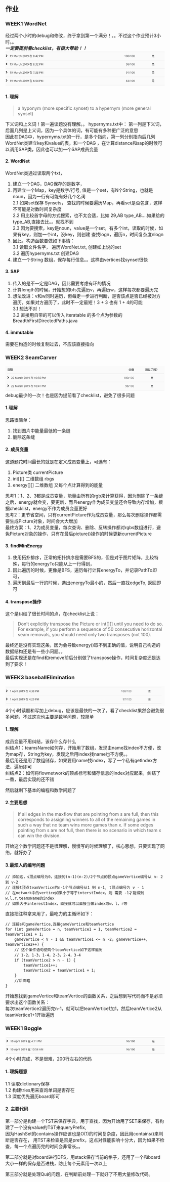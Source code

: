 ## 作业

### WEEK1 WordNet
经过两个小时的debug和修改，终于拿到第一个满分！。。不过这个作业预计3小时。。  
***一定要提前看checklist，有很大帮助！！***  
![image](https://github.com/CoderOrigin/Algorithm-Keep-Learning/blob/master/CourseraPricetonAlgorithm/Images/Part2Week1.png)
#### 1. 理解
>a hyponym (more specific synset) to a hypernym (more general synset)  

下义词和上义词！第一遍读题没有理解。。
hypernyms.txt中： 第一列是下义词，后面几列是上义词，因为一个具体的词，有可能有多种更广泛的意思  
因此在DAG中，hypernyms.txt的一行，是多个指向，第一列分别指向后几列  
WordNet类建立key和value的表，和一个DAG ，在计算distance和sap的时候可以调用SAP类，因此也可以加一个SAP成员变量  

#### 2. WordNet
WordNet类通过读取两个txt， 
1. 建立一个DAG，DAG保存的是数字， 
2. 再建立一个Map，key是数字/行号, 值是一个set，有N个String，也就是noun，因为一行有可能有好几个名词  
2.1 如果set保存 Synsets， 查找的时候要遍历Map，再看set是否包含，这样不可能是对数时间复杂度  
2.2 用比较首字母的方式搜索，也不太合适，比如 29,AB type_AB....如果给的type_AB,直接去比。。就找不到  
2.3 因为要搜索，key是noun，value是一个set，有多个int，读取的时候，如果有key，则加一个int，没key，则创建 查找logn，遍历n，时间复杂度nlogn  
3. 因此，构造函数要做如下事情：  
3.1 读取文件名字， 遍历WordNet.txt, 创建如上说的set  
3.2 遍历hypernyms.txt 创建DAG  
4. 建立一个String 数组，保存每行信息。。这样由vertices找synset很快  

#### 3. SAP
1. 传入的是不一定是DAG，因此需要考虑有环的情况  
2. 计算length的时候，开始想的bfs先遍历v，再遍历w，这样每次都要遍历完  
3. 想法改进：v和w同时遍历，但每走一步进行判断，是否该点是否已经被对方遍历，如果对方遍历了，此时不一定最短！3 + 3 也有 1 + 4的可能  
3.1 想法不对！  
3.2 直接用自带的可以传入 iteratable<T> 的多个点为参数的 BreadthFirstDirectedPaths.java  

#### 4. immutable
需要在构造的时候复制过去，不应该直接指向


### WEEK2 SeamCarver
![image](https://github.com/CoderOrigin/Algorithm-Keep-Learning/blob/master/CourseraPricetonAlgorithm/Images/Part2Week2.png)  
debug最少的一次！也是因为提前看了checklist，避免了很多问题  

####  1.理解
思路很简单：  
1. 找到图片中能量最低的一条缝  
2. 删除这条缝  

#### 2. 成员变量  
这道题花时间最长的就是在定义成员变量上，可选有： 
1. Picture类 currentPicture  
2. int\[]\[] 二维数组 rbgs  
3. energy\[]\[] 二维数组 又每个点计算得到的能量  

思考1：1、2、3都是成员变量，能量由所有的rgb来计算获得，因为删除了一条缝之后，energy就会变，要更新，而且energy作为成员变量还会导致内存增加，根据checklist，energy不作为成员变量更好  
思考2：更节省空间，只有currentPicture作为成员变量，那么每次删除操作都需要生成Picture对象，时间会大大增加  
最终方案：1、2为成员变量，每次查询、删除、反转操作都对rgbs数组进行，避免Picture对象的操作，只有在最后picture()操作的时候更新currentPicture  

#### 3. findMinEnergy

1. 使用拓扑排序，正常的拓扑排序是需要BFS的，但是对于图片矩阵，比较特殊，每行的energyTo只能从上一行得到， 
2. 因此遍历的时候，更像是BFS，遍历每行计算energyTo，并记录PathTo即可， 
3. 遍历到最后一行的时候，选出energyTo最小的，然后一直找edgeTo, 返回即可  

#### 4. transpose操作
这个是纠结了很长时间的点，在checklist上说：  
>Don’t explicitly transpose the Picture or int[][] until you need to do so. For example, if you perform a sequence of 50 consecutive horizontal seam removals, you should need only two transposes (not 100).   

最终还是没有实现这条，因为会导致energy()取不到正确的值，说明自己构造的数据结构还是有一些小问题。。  
最后实现还是在find和remove前后分别做了transpose操作，时间复杂度还是达到了要求！  

### WEEK3 baseballElimination
![image](https://github.com/CoderOrigin/Algorithm-Keep-Learning/blob/master/CourseraPricetonAlgorithm/Images/Part2Week3.png)  
4个小时读题和写加上debug，应该是最快的一次了，看了checklist果然会避免很多问题，不过这次也主要是数学问题，较简单  
#### 1. 理解
成员变量不用纠结，该存什么存什么  
纠结点1：teamsName如何存，开始用了数组，发现由name找index不方便，改为map存，String为key，发现之后用index找name也不方便。。  
最后用还是用了数组储存，如果要用name找index，写了一个私有getIndex方法，遍历即可  
纠结点2：如何将flownetwork的顶点标号和储存信息的index对应起来，纠结了一番，最后实现的还不错

然后就剩下基本的编程和数学问题了

#### 2.主要思想
> If all edges in the maxflow that are pointing from s are full, then this corresponds to assigning winners to all of the remaining games in such a way that no team wins more games than x. If some edges pointing from s are not full, then there is no scenario in which team x can win the division.   

开始这个数学问题还不是很理解，慢慢写的时候理解了，核心思想，只要实现了网络，就好办了

#### 3.最烦人的编号问题
```
// 添加边，s顶点编号为0，连接的(n-1)(n-2)/2个节点的顶点gameVertice编号从 n- 2 到 v-2
// 连接t顶点teamVertice的n-1个节点编号从1 到 n-1, t顶点编号为 v - 1
// 在network中的vertice如果小于等于interstIndex，则 需要 -1才能得到w,l,r,teamsName的index
// 如果大于interestIndex，直接就可以直接当做index取w，l，r等
```
直接把注释拿来用了，最吃力的主循环如下：
```
// 连接s和gameVertice,连接gameVertice和teamVertice
for (int gameVertice = n, teamVertice1 = 1, teamVertice2 = teamVertice1 + 1; 
    gameVertice < V - 1 && teamVertice1 <= n -2; gameVertice++, teamVertice2++) {
    // 这个条件语句使两个teamVertice如下这样遍历
    // 1-2，1-3，1-4，2-3，2-4，3-4
    if (teamVertice2 > n - 1) {
        teamVertice1++; 
        teamVertice2 = teamVertice1 + 1;
    }
    //后面略
}
```
开始想找到gameVertice和teamVertice的函数关系，之后想到写代码而不是必须要求出这个函数关系：  
每次teamVertice2遍历完n-1，就可以把teamVertice1加1，然后teamVertice2从teamVertice1+1开始遍历

### WEEK1 Boggle
![image](https://github.com/CoderOrigin/Algorithm-Keep-Learning/blob/master/CourseraPricetonAlgorithm/Images/Part2Week4.png)  
4个小时完成，不是很难，200行左右的代码

#### 1. 理解题意
1.1 读取dictionary保存  
1.2 构建tries用来查询单词是否存在  
1.3 深度优先遍历board即可

#### 2. 主要代码
第一部分是构建一个TST来保存字典，用于查找，因为开始用了SET来保存，有构建了一个没有value的TST来queryPrefix,  
因为HashSet的contains操作应该也是O(1)的时间复杂度，因此用contains()来判断是否存在，
用TST来检查是否是prefix，这点对性能影响十分大，因为如果不检查，每一个点遍历完的时间会非常长。。  

第二部分就是对board进行DFS，用stack保存当前的格子，还用了一个和board大小一样的保存是否进栈，防止每个元素用一次以上  

第三部分就是处理Qu的问题，在判断前处理一下就好了不用大量修改代码。  
